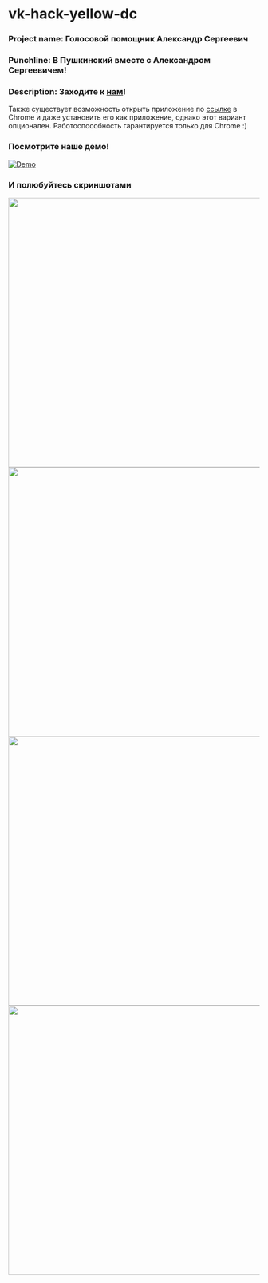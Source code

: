




# vk-hack-yellow-dc
### Project name: Голосовой помощник Александр Сергеевич

### Punchline: В Пушкинский вместе с Александром Сергеевичем!

### Description: Заходите к [нам](https://alexpushkin.ml/)!

Также существует возможность открыть приложение по [ссылке](https://alexpushkin.ml/) в Chrome и даже установить его как приложение, однако этот вариант опционален. Работоспособность гарантируется только для Chrome :)




### Посмотрите наше демо!

[![Demo](./img/demo_preview.png)](https://www.youtube.com/watch?v=qMldRafl5K8)



### И полюбуйтесь скриншотами

<img src="./img/1.png" width="540" />

<img src="./img/2.png" width="540" />

<img src="./img/3.png" width="540" />

<img src="./img/4.png" width="540" />


